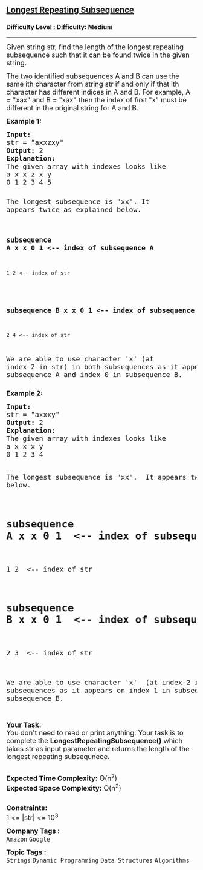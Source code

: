 <h2><a href="https://www.geeksforgeeks.org/problems/longest-repeating-subsequence2004/1?page=1&difficulty=Medium&status=unsolved,attempted&sortBy=submissions">Longest Repeating Subsequence</a></h2><h3>Difficulty Level : Difficulty: Medium</h3><hr><div class="problems_problem_content__Xm_eO"><p><span style="font-size: 18px;">Given string str, find the length of the longest repeating subsequence such that it can be found twice in the given string. </span></p>
<p><span style="font-size: 18px;">The two identified subsequences A and B can use the same ith character from string str if and only if that ith character has different indices in A and B. For example, A = "xax" and B = "xax" then the index of first "x" must be different in the original string for A and B.</span></p>
<p><strong><span style="font-size: 18px;">Example 1:</span></strong></p>
<pre><span style="font-size: 18px;"><strong>Input:</strong>
str = "axxzxy"
<strong>Output:</strong> 2
<strong>Explanation:</strong>
The given array with indexes looks like
a x x z x y 
0 1 2 3 4 5</span>

<span style="font-size: 18px;">The longest subsequence is "xx". 
It appears twice as explained below.</span>

<span style="font-size: 18px;"><strong>subsequence A</strong>
x x
0 1  &lt;-- index of subsequence A
------
1 2  &lt;-- index of str </span>

<span style="font-size: 18px;"><strong>
subsequence B</strong>
x x
0 1  &lt;-- index of subsequence B
------
2 4  &lt;-- index of str </span>

<span style="font-size: 18px;">We are able to use character 'x' 
(at index 2 in str) in both subsequences
as it appears on index 1 in subsequence A 
and index 0 in subsequence B.</span></pre>
<p><strong><span style="font-size: 18px;">Example 2:</span></strong></p>
<pre><span style="font-size: 18px;"><strong>Input:</strong>
str = "axxxy"
<strong>Output:</strong> 2
<strong>Explanation:</strong>
The given array with indexes looks like
a x x x y&nbsp;
0 1 2 3 4

The longest subsequence is "xx".&nbsp;
It appears twice as explained below.

<strong>subsequence A</strong>
x x
0 1 &nbsp;&lt;-- index of subsequence A
------
1 2 &nbsp;&lt;-- index of str&nbsp;


<strong>subsequence B</strong>
x x
0 1 &nbsp;&lt;-- index of subsequence B
------
2 3 &nbsp;&lt;-- index of str&nbsp;

We are able to use character 'x'&nbsp;
(at index 2 in str) in both subsequences
as it appears on index 1 in subsequence A&nbsp;
and index 0 in subsequence B.</span></pre>
<p><br><span style="font-size: 18px;"><strong>Your Task:</strong><br>You don't need to read or print anything. Your task is to complete the <strong>LongestRepeatingSubsequence()</strong> which takes str as input parameter and returns the length of the longest repeating subsequnece.</span></p>
<p><br><span style="font-size: 18px;"><strong>Expected Time Complexity:</strong> O(n<sup>2</sup>)<br><strong>Expected Space Complexity:</strong> O(n<sup>2</sup>)</span></p>
<p><br><span style="font-size: 18px;"><strong>Constraints:</strong><br>1 &lt;= |str| &lt;= 10<sup>3</sup></span></p></div><p><span style=font-size:18px><strong>Company Tags : </strong><br><code>Amazon</code>&nbsp;<code>Google</code>&nbsp;<br><p><span style=font-size:18px><strong>Topic Tags : </strong><br><code>Strings</code>&nbsp;<code>Dynamic Programming</code>&nbsp;<code>Data Structures</code>&nbsp;<code>Algorithms</code>&nbsp;